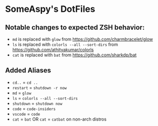 # SomeAspy's DotFiles

## Notable changes to expected ZSH behavior:

-   `md` is replaced with `glow` from https://github.com/charmbracelet/glow
-   `ls` is replaced with `colorls --all --sort-dirs` from https://github.com/athityakumar/colorls
-   `cat` is replaced with `bat` from https://github.com/sharkdp/bat

## Added Aliases

-   `cd..` = `cd ..`
-   `restart` = `shutdown -r now`
-   `md` = `glow`
-   `ls` = `colorls --all --sort-dirs`
-   `shutdown` = `shutdown now`
-   `code` = `code-insiders`
-   `vscode` = `code`
-   `cat` = `bat` OR `cat` = `catbat` on non-arch distros
